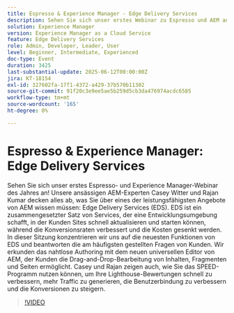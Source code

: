 ```yaml
---
title: Espresso & Experience Manager - Edge Delivery Services
description: Sehen Sie sich unser erstes Webinar zu Espresso und AEM an! Die Experten Casey & Rajan behandeln Edge Delivery Services, den universellen Editor und SPEED, um die Site-Geschwindigkeit, Konvertierungen und die Bearbeitungsfreundlichkeit zu erhöhen.
solution: Experience Manager
version: Experience Manager as a Cloud Service
feature: Edge Delivery Services
role: Admin, Developer, Leader, User
level: Beginner, Intermediate, Experienced
doc-type: Event
duration: 3425
last-substantial-update: 2025-06-12T00:00:00Z
jira: KT-18154
exl-id: 327602fa-17f1-4372-a429-37b570b11302
source-git-commit: 91f20c3e9ee5ae5b259d5cb3da476974acdc6585
workflow-type: tm+mt
source-wordcount: '165'
ht-degree: 0%

---
```


# Espresso &amp; Experience Manager: Edge Delivery Services

Sehen Sie sich unser erstes Espresso- und Experience Manager-Webinar des Jahres an! Unsere ansässigen AEM-Experten Casey Witter und Rajan Kumar decken alles ab, was Sie über eines der leistungsfähigsten Angebote von AEM wissen müssen: Edge Delivery Services (EDS). EDS ist ein zusammengesetzter Satz von Services, der eine Entwicklungsumgebung schafft, in der Kunden Sites schnell aktualisieren und starten können, während die Konversionsraten verbessert und die Kosten gesenkt werden. In dieser Sitzung konzentrieren wir uns auf die neuesten Funktionen von EDS und beantworten die am häufigsten gestellten Fragen von Kunden. Wir erkunden das nahtlose Authoring mit dem neuen universellen Editor von AEM, der Kunden die Drag-and-Drop-Bearbeitung von Inhalten, Fragmenten und Seiten ermöglicht. Casey und Rajan zeigen auch, wie Sie das SPEED-Programm nutzen können, um Ihre Lighthouse-Bewertungen schnell zu verbessern, mehr Traffic zu generieren, die Benutzerbindung zu verbessern und die Konversionen zu steigern.

>[!VIDEO](https://video.tv.adobe.com/v/3459033/?learn=on&enablevpops)
